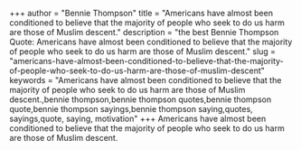 +++
author = "Bennie Thompson"
title = "Americans have almost been conditioned to believe that the majority of people who seek to do us harm are those of Muslim descent."
description = "the best Bennie Thompson Quote: Americans have almost been conditioned to believe that the majority of people who seek to do us harm are those of Muslim descent."
slug = "americans-have-almost-been-conditioned-to-believe-that-the-majority-of-people-who-seek-to-do-us-harm-are-those-of-muslim-descent"
keywords = "Americans have almost been conditioned to believe that the majority of people who seek to do us harm are those of Muslim descent.,bennie thompson,bennie thompson quotes,bennie thompson quote,bennie thompson sayings,bennie thompson saying,quotes, sayings,quote, saying, motivation"
+++
Americans have almost been conditioned to believe that the majority of people who seek to do us harm are those of Muslim descent.
